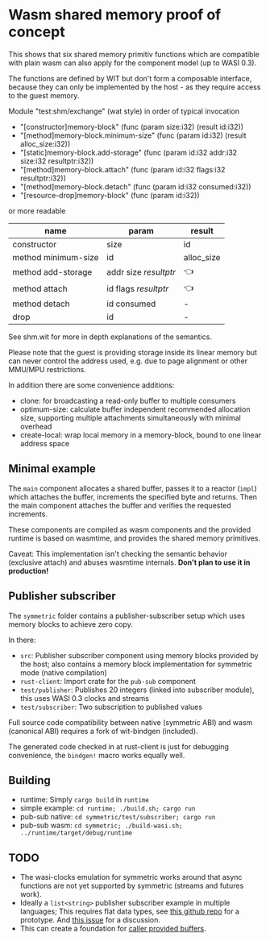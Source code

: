 # Wasm shared memory proof of concept

This shows that six shared memory primitiv functions which are
compatible with plain wasm can also apply for the component model
(up to WASI 0.3).

The functions are defined by WIT but don't form a composable interface, 
because they can only be implemented by the host - as they require
access to the guest memory.

Module "test:shm/exchange" (wat style) in order of typical invocation

 - "[constructor]memory-block" (func (param size:i32) (result id:i32))
 - "[method]memory-block.minimum-size" (func (param id:i32) (result alloc_size:i32))
 - "[static]memory-block.add-storage" (func (param id:i32 addr:i32 size:i32 resultptr:i32))
 - "[method]memory-block.attach" (func (param id:i32 flags:i32 resultptr:i32))
 - "[method]memory-block.detach" (func (param id:i32 consumed:i32))
 - "[resource-drop]memory-block" (func (param id:i32))

or more readable

| name | param | result |
| ---- | ----- | ------ |
| constructor | size | id |
| method minimum-size| id | alloc_size|
|method add-storage| addr size *resultptr*|👈|
|method attach| id flags *resultptr*|👈|
|method detach| id consumed|-|
|drop| id|-|

See shm.wit for more in depth explanations of the semantics.

Please note that the guest is providing storage inside its linear memory 
but can never control the address used, e.g. due to page alignment 
or other MMU/MPU restrictions.

In addition there are some convenience additions:

 - clone: for broadcasting a read-only buffer to multiple consumers
 - optimum-size: calculate buffer independent recommended allocation size,
    supporting multiple attachments simultaneously with minimal overhead
 - create-local: wrap local memory in a memory-block,
    bound to one linear address space

## Minimal example

The `main` component allocates a shared buffer, passes it to a reactor (`impl`) 
which attaches the buffer, increments the specified byte and returns. Then
the main component attaches the buffer and verifies the requested increments.

These components are compiled as wasm components and the provided runtime is 
based on wasmtime, and provides the shared memory primitives.

Caveat: This implementation isn't checking the semantic behavior 
(exclusive attach) and abuses wasmtime internals. 
**Don't plan to use it in production!**

## Publisher subscriber

The `symmetric` folder contains a publisher-subscriber setup which uses
memory blocks to achieve zero copy.

In there:

 - `src`: Publisher subscriber component using memory blocks provided by the host;
     also contains a memory block implementation for symmetric mode (native compilation)
 - `rust-client`: Import crate for the `pub-sub` component
 - `test/publisher`: Publishes 20 integers (linked into subscriber module),
    this uses WASI 0.3 clocks and streams
 - `test/subscriber`: Two subscription to published values

Full source code compatibility between native (symmetric ABI) and 
wasm (canonical ABI) requires a fork of wit-bindgen (included).

The generated code checked in at rust-client is just for debugging convenience,
the `bindgen!` macro works equally well.

## Building

 - runtime: Simply `cargo build` in `runtime`
 - simple example: `cd runtime; ./build.sh; cargo run`
 - pub-sub native: `cd symmetric/test/subscriber; cargo run`
 - pub-sub wasm: `cd symmetric; ./build-wasi.sh; ../runtime/target/debug/runtime`

## TODO

 - The wasi-clocks emulation for symmetric works around that async functions are
   not yet supported by symmetric (streams and futures work).
 - Ideally a `list<string>` publisher subscriber example in multiple languages;
   This requires flat data types, see
   [this github repo](https://github.com/cpetig/flat-types-rust) for a prototype.
   And [this issue](https://github.com/WebAssembly/component-model/issues/398)
   for a discussion.
 - This can create a foundation for 
   [caller provided buffers](https://github.com/WebAssembly/component-model/issues/369).
